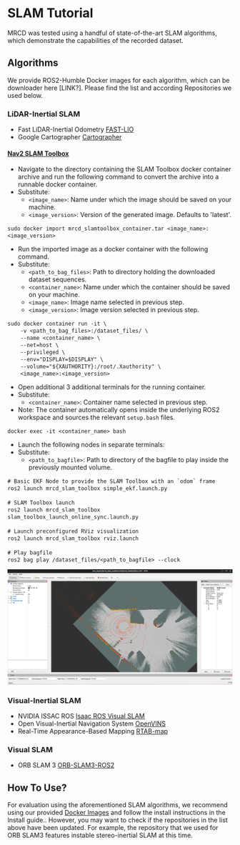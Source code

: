 # SLAM Tutorial
MRCD was tested using a handful of state-of-the-art SLAM algorithms, which demonstrate the capabilities of the recorded dataset.

## Algorithms
We provide ROS2-Humble Docker images for each algorithm, which can be downloader here [LINK?]. Please find the list and according Repositories we used below.

### LiDAR-Inertial SLAM
* Fast LiDAR-Inertial Odometry [FAST-LIO](https://github.com/hku-mars/FAST_LIO.git)
* Google Cartographer [Cartographer](https://github.com/cartographer-project/cartographer)

#### [Nav2 SLAM Toolbox](https://github.com/SteveMacenski/slam_toolbox)

* Navigate to the directory containing the SLAM Toolbox docker container archive and run the following command to convert the archive into a runnable docker container. 
* Substitute:
    * `<image_name>`: Name under which the image should be saved on your machine.
    * `<image_version>`: Version of the generated image. Defaults to 'latest'.
```
sudo docker import mrcd_slamtoolbox_container.tar <image_name>:<image_version>
```
* Run the imported image as a docker container with the following command. 
* Substitute:
    * `<path_to_bag_files>`: Path to directory holding the downloaded dataset sequences.
    * `<container_name>`: Name under which the container should be saved on your machine.
    * `<image_name>`: Image name selected in previous step.
    * `<image_version>`: Image version selected in previous step.
```
sudo docker container run -it \
    -v <path_to_bag_files>:/dataset_files/ \
    --name <container_name> \
    --net=host \
    --privileged \
    --env="DISPLAY=$DISPLAY" \
    --volume="${XAUTHORITY}:/root/.Xauthority" \
    <image_name>:<image_version>
```
* Open additional 3 additional terminals for the running container.
* Substitute:
    * `<container_name>`: Container name selected in previous step.
* Note: The container automatically opens inside the underlying ROS2 workspace and sources the relevant `setup.bash` files.
```
docker exec -it <container_name> bash
```
* Launch the following nodes in separate terminals:
* Substitute:
    * `<path_to_bagfile>`: Path to directory of the bagfile to play inside the previously mounted volume.
```
# Basic EKF Node to provide the SLAM Toolbox with an `odom` frame 
ros2 launch mrcd_slam_toolbox simple_ekf.launch.py 

# SLAM Toolbox launch
ros2 launch mrcd_slam_toolbox slam_toolbox_launch_online_sync.launch.py

# Launch preconfigured RViz visualization
ros2 launch mrcd_slam_toolbox rviz.launch

# Play bagfile
ros2 bag play /dataset_files/<path_to_bagfile> --clock
```
![](img/ST_RViz.png)<br>

### Visual-Inertial SLAM
* NVIDIA ISSAC ROS [Isaac ROS Visual SLAM](https://github.com/NVIDIA-ISAAC-ROS/isaac_ros_visual_slam)
* Open Visual-Inertial Navigation System [OpenVINS](https://github.com/rpng/open_vins/tree/master)
* Real-Time Appearance-Based Mapping [RTAB-map](https://github.com/introlab/rtabmap_ros)

### Visual SLAM
* ORB SLAM 3 [ORB-SLAM3-ROS2](https://github.com/jnskkmhr/orbslam3)

## How To Use?
For evaluation using the aforementioned SLAM algorithms, we recommend using our provided [Docker Images](link) and follow the install instructions in the Install guide.. However, you may want to check if the repositories in the list above have been updated. For example, the repository that we used for ORB SLAM3 features instable stereo-inertial SLAM at this time.
